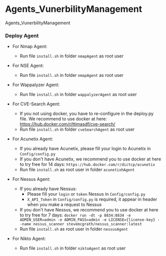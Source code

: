 # Agents_VunerbilityManagement
Agents_VunerbilityManagement

### Deploy Agent

* For Nmap Agent:
	* Run file `install.sh` in folder `nmapAgent` as root user

* For NSE Agent:
	* Run file `install.sh` in folder `nmapAgent` as root user

* For Wappalyzer Agent:
	* Run file `install.sh` in folder `wappalyzerAgent` as root user

* For CVE-Search Agent:
	* If you not using docker, you have to re-configure in the deploy.py file. We recommend to use docker at here: https://hub.docker.com/r/ttimasdf/cve-search/
	* Run file `install.sh` in folder `cveSearchAgent` as root user

* For Acunetix Agent:
	* If you already have Acunetix, please fill your login to Acunetix in `Config/config.py`
	* If you don't have Acunetix, we recommend you to use docker at here to try free for 14 days: `https://hub.docker.com/r/dictcp/acunetix`
	* Run file `install.sh` as root user in folder `acunetixhAgent`

* For Nessus Agent:
	* If you already have Nessus:
		* Please fill your `login` or `token` Nessus in `Config/config.py`
		* `X_API_Token` in `Config/config.py` is required, it appear in header when you make a request to Nessus
	* If you don't have Nessus, we recommend you to use docker at here to try free for 7 days: `docker run -dt -p 8834:8834 -e ADMIN_USER=admin -e ADMIN_PASS=admin -e LICENSE={license-key} --name nessus_scanner stevemcgrath/nessus_scanner:latest`
	* Run file `install.sh` as root user in folder `nessusAgent`

* For Nikto Agent:
	* Run file `install.sh` in folder `niktoAgent` as root user